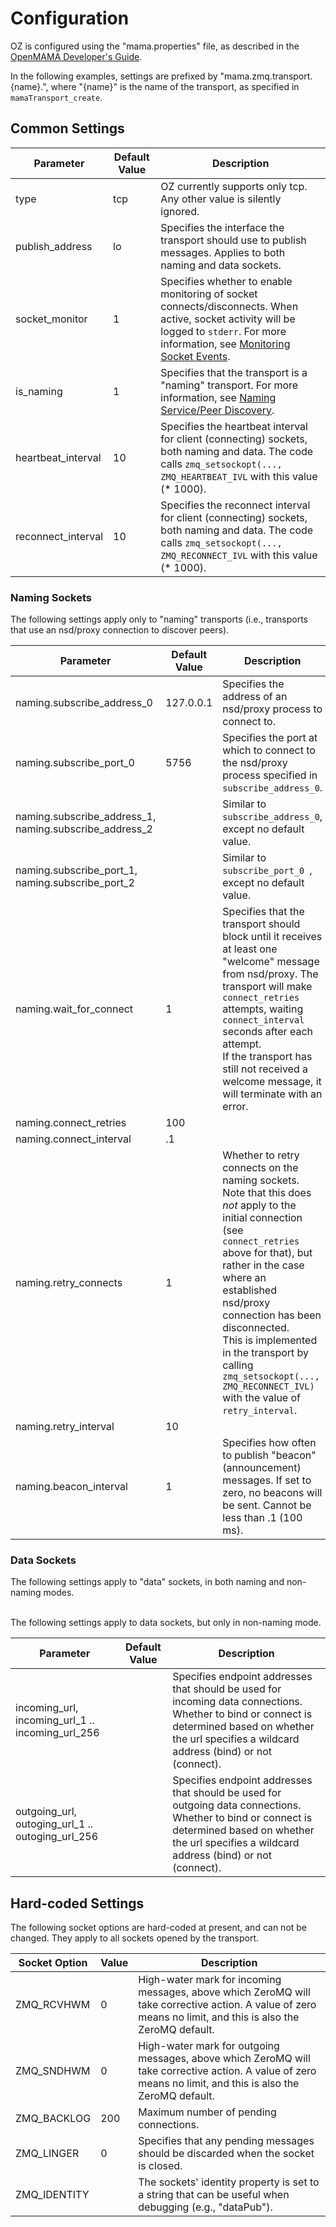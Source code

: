 # Configuration
OZ is configured using the "mama.properties" file, as described in the [OpenMAMA Developer's Guide](http://www.openmama.org/sites/default/files/OpenMAMA%20Developer%27s%20Guide%20C.pdf). 

In the following examples, settings are prefixed by "mama.zmq.transport.{name}.", where "{name}" is the name of the transport, as specified in `mamaTransport_create`.

## Common Settings

Parameter | Default Value | Description
-------- | -------- | ---------- 
type|tcp|OZ currently supports only tcp.  Any other value is silently ignored.
publish_address|lo|Specifies the interface the transport should use to publish messages.  Applies to both naming and data sockets.
socket_monitor|1|Specifies whether to enable monitoring of socket connects/disconnects.  When active, socket activity will be logged to `stderr`.  For more information, see [Monitoring Socket Events](Socket-Monitor.md).
is_naming|1|Specifies that the transport is a "naming" transport.  For more information, see [Naming Service/Peer Discovery](Naming-Service.md).
heartbeat_interval|10|Specifies the heartbeat interval for client (connecting) sockets, both naming and data.  The code calls `zmq_setsockopt(..., ZMQ_HEARTBEAT_IVL` with this value (* 1000).  
reconnect_interval|10|Specifies the reconnect interval for client (connecting) sockets, both naming and data.  The code calls `zmq_setsockopt(..., ZMQ_RECONNECT_IVL` with this value (* 1000).  

### Naming Sockets
The following settings apply only to "naming" transports (i.e., transports that use an nsd/proxy connection to discover peers).

Parameter | Default Value | Description
-------- | -------- | ----------
naming.subscribe_address_0 | 127.0.0.1 | Specifies the address of an nsd/proxy process to connect to.
naming.subscribe_port_0 | 5756 | Specifies the port at which to connect to the nsd/proxy process specified in `subscribe_address_0`.
naming.subscribe_address_1, naming.subscribe_address_2 |  | Similar to `subscribe_address_0`, except no default value.
naming.subscribe_port_1, naming.subscribe_port_2 | | Similar to `subscribe_port_0 `, except no default value.
naming.wait_for_connect|1|Specifies that the transport should block until it receives at least one "welcome" message from nsd/proxy. The transport will make `connect_retries` attempts, waiting `connect_interval` seconds after each attempt.  <br>If the transport has still not received a welcome message, it will terminate with an error. 
naming.connect_retries|100||
naming.connect_interval|.1| 
naming.retry_connects|1|Whether to retry connects on the naming sockets. <br>Note that this does *not* apply to the initial connection (see `connect_retries` above for that), but rather in the case where an established nsd/proxy connection has been disconnected.  <br>This is implemented in the transport by calling  `zmq_setsockopt(..., ZMQ_RECONNECT_IVL)` with the value of `retry_interval`.
naming.retry_interval|10| 
naming.beacon_interval|1|Specifies how often to publish "beacon" (announcement) messages.  If set to zero, no beacons will be sent.  Cannot be less than .1 (100 ms).

### Data Sockets

The following settings apply to "data" sockets, in both naming and non-naming modes.

<br>
The following settings apply to data sockets, but only in non-naming mode.

Parameter | Default Value | Description
-------- | -------- | ---------- 
incoming_url, incoming_url_1 .. incoming_url_256||Specifies endpoint addresses that should be used for incoming data connections.  Whether to bind or connect is determined based on whether the url specifies a wildcard address (bind) or not (connect).  
outgoing_url, outoging_url_1 .. outoging_url_256||Specifies endpoint addresses that should be used for outgoing data connections.  Whether to bind or connect is determined based on whether the url specifies a wildcard address (bind) or not (connect).  

## Hard-coded Settings
The following socket options are hard-coded at present, and can not be changed.  They apply to all sockets opened by the transport.

Socket Option | Value | Description
-----| ---- | ----
ZMQ_RCVHWM | 0 | High-water mark for incoming messages, above which ZeroMQ will take corrective action.  A value of zero means no limit, and this is also the ZeroMQ default.
ZMQ_SNDHWM | 0 | High-water mark for outgoing messages, above which ZeroMQ will take corrective action.  A value of zero means no limit, and this is also the ZeroMQ default.
ZMQ_BACKLOG | 200 | Maximum number of pending connections.
ZMQ_LINGER | 0 | Specifies that any pending messages should be discarded when the socket is closed.  
ZMQ_IDENTITY | | The sockets' identity property is set to a string that can be useful when debugging (e.g., "dataPub").
 
 

